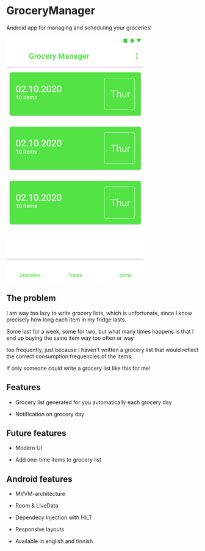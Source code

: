 # GroceryManager

Android app for managing and scheduling your groceries!

![Main View](https://github.com/ArttuOll/GroceryManagerKotlin/blob/single-activity/designs/main_view.png)


## The problem

I am way too lazy to write grocery lists, which is unfortunate, since I know precisely how long each item in my fridge lasts. 

Some last for a week, some for two, but what many times happens is that I end up buying the same item way too often or way 

too frequently, just because I haven't written a grocery list that would reflect the correct consumption frequencies of the items. 

If only someone could write a grocery list like this for me!


## Features

* Grocery list generated for you automatically each grocery day

* Notification on grocery day

## Future features

* Modern UI

* Add one-time items to  grocery list


## Android features

* MVVM-architecture

* Room & LiveData

* Dependecy Injection with HILT

* Responsive layouts

* Available in english and finnish



